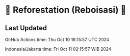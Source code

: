
# 🌳 Reforestation (Reboisasi) 🌲

## Last Updated

GitHub Actions time: Thu Oct 10 19:15:57 UTC 2024

Indonesia/Jakarta time: Fri Oct 11 02:15:57 WIB 2024
